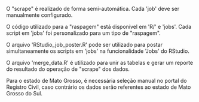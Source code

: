 
O "scrape" é realizado de forma semi-automática. Cada 'job' deve ser manualmente configurado.

O código utilizado para a "raspagem" está disponível em 'R/' e 'jobs'. Cada script em 'jobs' foi personalizado para um tipo de "raspagem".

O arquivo 'RStudio_job_poster.R' pode ser utilizado para postar simultaneamente os scripts em 'jobs' na funcionalidade 'Jobs' do RStudio.

O arquivo 'merge_data.R' é utilizado para unir as tabelas e gerar um reporte do resultado do operação de "scrape" dos dados.

Para o estado de Mato Grosso, é necessária seleção manual no portal do Registro Civil, caso contrário os dados serão referentes ao estado de Mato Grosso do Sul.
